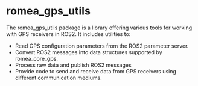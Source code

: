 # romea_gps_utils #

The romea_gps_utils package is a library offering various tools for working with GPS receivers in ROS2. It includes utilities to:
- Read GPS configuration parameters from the ROS2 parameter server.
- Convert ROS2 messages into data structures supported by romea_core_gps.
- Process raw data and publish ROS2 messages
- Provide code to send and receive data from GPS receivers using different communication mediums.

